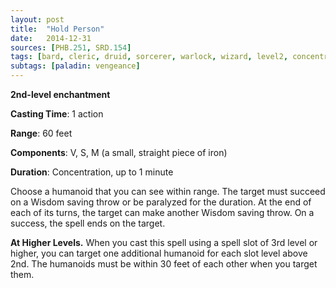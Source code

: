 ```yaml
---
layout: post
title:  "Hold Person"
date:   2014-12-31
sources: [PHB.251, SRD.154]
tags: [bard, cleric, druid, sorcerer, warlock, wizard, level2, concentration, enchantment]
subtags: [paladin: vengeance]
---
```


**2nd-level enchantment**

**Casting Time**: 1 action

**Range**: 60 feet

**Components**: V, S, M (a small, straight piece of iron)

**Duration**: Concentration, up to 1 minute

Choose a humanoid that you can see within range. The target must succeed on a Wisdom saving throw or be paralyzed for the duration. At the end of each of its turns, the target can make another Wisdom saving throw. On a success, the spell ends on the target. 

**At Higher Levels.** When you cast this spell using a spell slot of 3rd level or higher, you can target one additional humanoid for each slot level above 2nd. The humanoids must be within 30 feet of each other when you target them.
